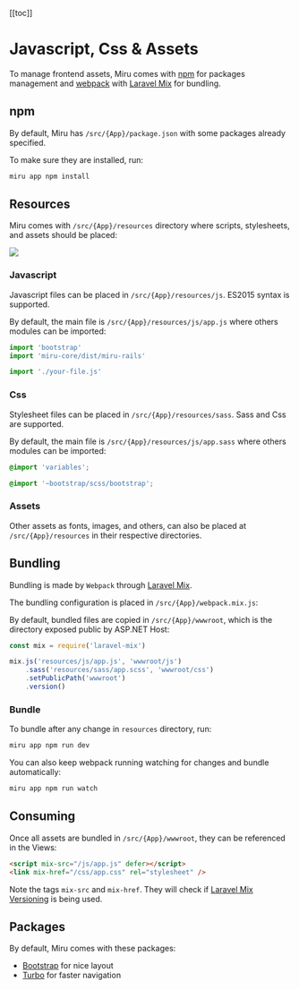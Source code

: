 <!-- 
JavascriptCssAssets
  npm & webpack with laravel mix
Npm
  package.json
Javascript
  ecmascript 6
  app.js
Css
  sass
  app.sass
Assets
Bundling
  laravel mix
  webpack.mix.js
  versioning
  wwwroot
  TODO: run dev
  TODO: run watch
Consuming
  _layout
  taghelpers
Packages
  Bootstrap
  MiruRails
  Turbolinks
-->

[[toc]]

# Javascript, Css & Assets

To manage frontend assets, Miru comes with [npm](https://www.npmjs.com/) for packages management and [webpack](https://webpack.js.org/) with [Laravel Mix](https://laravel.com/docs/mix) for bundling.

## npm

By default, Miru has `/src/{App}/package.json` with some packages already specified.

To make sure they are installed, run:

```sh
miru app npm install
```

## Resources

Miru comes with `/src/{App}/resources` directory where scripts, stylesheets, and assets should be placed:

![](/JavascriptCssAssets-Resources.png)

### Javascript

Javascript files can be placed in `/src/{App}/resources/js`. ES2015 syntax is supported.

By default, the main file is `/src/{App}/resources/js/app.js` where others modules can be imported:

```js
import 'bootstrap'
import 'miru-core/dist/miru-rails'

import './your-file.js'
```

### Css

Stylesheet files can be placed in `/src/{App}/resources/sass`. Sass and Css are supported.

By default, the main file is `/src/{App}/resources/js/app.sass` where others modules can be imported:

```css
@import 'variables';

@import '~bootstrap/scss/bootstrap';
```

### Assets

Other assets as fonts, images, and others, can also be placed at `/src/{App}/resources` in their respective directories.

## Bundling

Bundling is made by `Webpack` through [Laravel Mix](https://laravel.com/docs/8.x/mix).

The bundling configuration is placed in `/src/{App}/webpack.mix.js`:

By default, bundled files are copied in `/src/{App}/wwwroot`, which is the directory exposed public by ASP.NET Host:

```js
const mix = require('laravel-mix')

mix.js('resources/js/app.js', 'wwwroot/js')
    .sass('resources/sass/app.scss', 'wwwroot/css')
    .setPublicPath('wwwroot')
    .version()
```

### Bundle

To bundle after any change in `resources` directory, run:

```sh
miru app npm run dev
```

You can also keep webpack running watching for changes and bundle automatically:

```sh
miru app npm run watch
```

## Consuming

Once all assets are bundled in `/src/{App}/wwwroot`, they can be referenced in the Views:

```html
<script mix-src="/js/app.js" defer></script>
<link mix-href="/css/app.css" rel="stylesheet" />
```

Note the tags `mix-src` and `mix-href`. They will check if [Laravel Mix Versioning](https://laravel.com/docs/mix#versioning-and-cache-busting) is being used.

## Packages

By default, Miru comes with these packages:

* [Bootstrap](https://getbootstrap.com/) for nice layout
* [Turbo](https://turbo.hotwire.dev/) for faster navigation